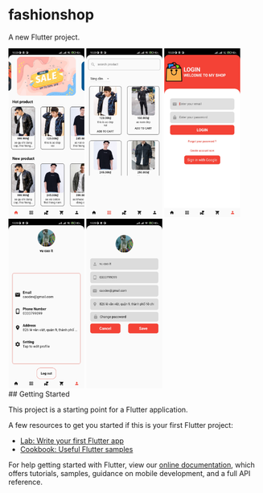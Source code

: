 # fashionshop

A new Flutter project.
<div>
  <img src="/img/1.jpg"  width="30%"/>
<img src="/img/2.jpg" width="30%"/>
<img src="/img/3.jpg" width="30%"/>
<img src="/img/4.jpg" width="30%"/>
<img src="/img/5.jpg" width="30%"/>
  </div>
## Getting Started

This project is a starting point for a Flutter application.

A few resources to get you started if this is your first Flutter project:

- [Lab: Write your first Flutter app](https://flutter.dev/docs/get-started/codelab)
- [Cookbook: Useful Flutter samples](https://flutter.dev/docs/cookbook)

For help getting started with Flutter, view our
[online documentation](https://flutter.dev/docs), which offers tutorials,
samples, guidance on mobile development, and a full API reference.
